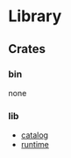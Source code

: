 # Library

## Crates

### bin

none

### lib

- [catalog](./crates/catalog/README.md)
- [runtime](./crates/runtime/README.md)
